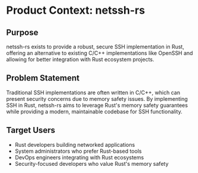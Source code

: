 # Product Context: netssh-rs

## Purpose
netssh-rs exists to provide a robust, secure SSH implementation in Rust, offering an alternative to existing C/C++ implementations like OpenSSH and allowing for better integration with Rust ecosystem projects.

## Problem Statement
Traditional SSH implementations are often written in C/C++, which can present security concerns due to memory safety issues. By implementing SSH in Rust, netssh-rs aims to leverage Rust's memory safety guarantees while providing a modern, maintainable codebase for SSH functionality.

## Target Users
- Rust developers building networked applications
- System administrators who prefer Rust-based tools
- DevOps engineers integrating with Rust ecosystems
- Security-focused developers who value Rust's memory safety 